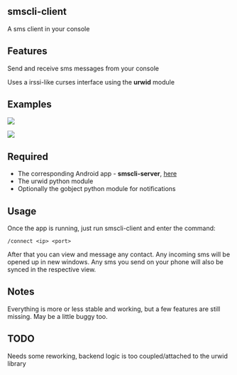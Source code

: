 ## smscli-client
A sms client in your console

## Features
Send and receive sms messages from your console

Uses a irssi-like curses interface using the **urwid** module

## Examples

![](http://i.imgur.com/z5ZzOLY.png)

![](http://i.imgur.com/8Bs508x.png)

## Required

* The corresponding Android app - **smscli-server**, [here](https://github.com/m5tt/smscli-server)
* The urwid python module
* Optionally the gobject python module for notifications

## Usage

Once the app is running, just run smscli-client and enter the command:

`/connect <ip> <port>`

After that you can view and message any contact. Any incoming sms will be opened up in new windows.
Any sms you send on your phone will also be synced in the respective view.

## Notes

Everything is more or less stable and working, but a few features are still missing. May be a little buggy too.


## TODO

Needs some reworking, backend logic is too coupled/attached to the urwid library
